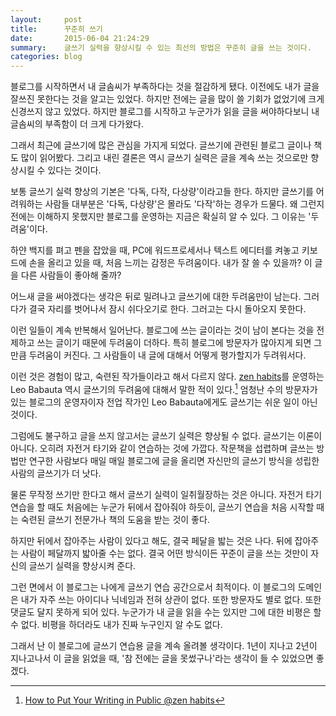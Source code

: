 ```yaml
---
layout:     post
title:      꾸준히 쓰기
date:       2015-06-04 21:24:29
summary:    글쓰기 실력을 향상시킬 수 있는 최선의 방법은 꾸준히 글을 쓰는 것이다.
categories: blog
---
```


블로그를 시작하면서 내 글솜씨가 부족하다는 것을 절감하게 됐다. 이전에도 내가 글을 잘쓰진 못한다는 것을 알고는 있었다. 하지만 전에는 글을 많이 쓸 기회가 없었기에 크게 신경쓰지 않고 있었다. 하지만 블로그를 시작하고 누군가가 읽을 글을 써야하다보니 내 글솜씨의 부족함이 더 크게 다가왔다.

그래서 최근에 글쓰기에 많은 관심을 가지게 되었다. 글쓰기에 관련된 블로그 글이나 책도 많이 읽어봤다. 그리고 내린 결론은 역시 글쓰기 실력은 글을 계속 쓰는 것으로만 향상시킬 수 있다는 것이다. 

보통 글쓰기 실력 향상의 기본은 '다독, 다작, 다상량'이라고들 한다. 하지만 글쓰기를 어려워하는 사람들 대부분은 '다독, 다상량'은 몰라도 '다작'하는 경우가 드물다. 왜 그런지 전에는 이해하지 못했지만 블로그를 운영하는 지금은 확실히 알 수 있다. 그 이유는 '두려움'이다.

하얀 백지를 펴고 펜을 잡았을 때, PC에 워드프로세서나 텍스트 에디터를 켜놓고 키보드에 손을 올리고 있을 때, 처음 느끼는 감정은 두려움이다. 내가 잘 쓸 수 있을까? 이 글을 다른 사람들이 좋아해 줄까?

어느새 글을 써야겠다는 생각은 뒤로 밀려나고 글쓰기에 대한 두려움만이 남는다. 그러다가 결국 자리를 벗어나서 잠시 쉬다오기로 한다. 그러고는 다시 돌아오지 못한다. 

이런 일들이 계속 반복해서 일어난다. 블로그에 쓰는 글이라는 것이 남이 본다는 것을 전제하고 쓰는 글이기 때문에 두려움이 더하다. 특히 블로그에 방문자가 많아지게 되면 그만큼 두려움이 커진다. 그 사람들이 내 글에 대해서 어떻게 평가할지가 두려워서다.

이런 것은 경험이 많고, 숙련된 작가들이라고 해서 다르지 않다. [zen habits](http://zenhabits.net/)를 운영하는 Leo Babauta 역시 글쓰기의 두려움에 대해서 말한 적이 있다.[^1] 엄청난 수의 방문자가 있는 블로그의 운영자이자 전업 작가인 Leo Babauta에게도 글쓰기는 쉬운 일이 아닌 것이다.

그럼에도 불구하고 글을 쓰지 않고서는 글쓰기 실력은 향상될 수 없다. 글쓰기는 이론이 아니다. 오히려 자전거 타기와 같이 연습하는 것에 가깝다. 작문책을 섭렵하며 글쓰는 방법만 연구한 사람보다 매일 매일 블로그에 글을 올리면 자신만의 글쓰기 방식을 성립한 사람의 글쓰기가 더 낫다. 

물론 무작정 쓰기만 한다고 해서 글쓰기 실력이 일취월장하는 것은 아니다. 자전거 타기 연습을 할 때도 처음에는 누군가 뒤에서 잡아줘야 하듯이, 글쓰기 연습을 처음 시작할 때는 숙련된 글쓰기 전문가나 책의 도움을 받는 것이 좋다. 

하지만 뒤에서 잡아주는 사람이 있다고 해도, 결국 페달을 밟는 것은 나다. 뒤에 잡아주는 사람이 페달까지 밟아줄 수는 없다. 결국 어떤 방식이든 꾸준이 글을 쓰는 것만이 자신의 글쓰기 실력을 향상시켜 준다. 

그런 면에서 이 블로그는 나에게 글쓰기 연습 공간으로서 최적이다. 이 블로그의 도메인은 내가 자주 쓰는 아이디나 닉네임과 전혀 상관이 없다. 또한 방문자도 별로 없다. 또한 댓글도 달지 못하게 되어 있다. 누군가가 내 글을 읽을 수는 있지만 그에 대한 비평은 할 수 없다. 비평을 하더라도 내가 진짜 누구인지 알 수도 없다.

그래서 난 이 블로그에 글쓰기 연습용 글을 계속 올려볼 생각이다. 1년이 지나고 2년이 지나고나서 이 글을 읽었을 때, '참 전에는 글을 못썼구나'라는 생각이 들 수 있었으면 좋겠다.



[^1]: [How to Put Your Writing in Public @zen habits](http://zenhabits.net/public/)
